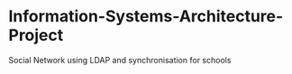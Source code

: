 # Information-Systems-Architecture-Project
Social Network using LDAP and synchronisation for schools

